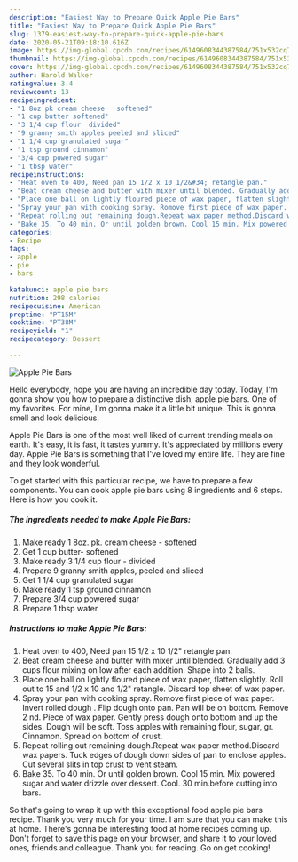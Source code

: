 ```yaml
---
description: "Easiest Way to Prepare Quick Apple Pie Bars"
title: "Easiest Way to Prepare Quick Apple Pie Bars"
slug: 1379-easiest-way-to-prepare-quick-apple-pie-bars
date: 2020-05-21T09:18:10.616Z
image: https://img-global.cpcdn.com/recipes/6149608344387584/751x532cq70/apple-pie-bars-recipe-main-photo.jpg
thumbnail: https://img-global.cpcdn.com/recipes/6149608344387584/751x532cq70/apple-pie-bars-recipe-main-photo.jpg
cover: https://img-global.cpcdn.com/recipes/6149608344387584/751x532cq70/apple-pie-bars-recipe-main-photo.jpg
author: Harold Walker
ratingvalue: 3.4
reviewcount: 13
recipeingredient:
- "1 8oz pk cream cheese   softened"
- "1 cup butter softened"
- "3 1/4 cup flour  divided"
- "9 granny smith apples peeled and sliced"
- "1 1/4 cup granulated sugar"
- "1 tsp ground cinnamon"
- "3/4 cup powered sugar"
- "1 tbsp water"
recipeinstructions:
- "Heat oven to 400, Need pan 15 1/2 x 10 1/2&#34; retangle pan."
- "Beat cream cheese and butter with mixer until blended. Gradually add 3 cups flour mixing on low after each addition. Shape into 2 balls."
- "Place one ball on lightly floured piece of wax paper, flatten slightly. Roll out to 15 and 1/2 x 10 and 1/2&#34; retangle. Discard top sheet of wax paper."
- "Spray your pan with cooking spray. Romove first piece of wax paper. Invert rolled dough . Flip dough onto pan. Pan will be on bottom. Remove 2 nd. Piece of wax paper. Gently press dough onto bottom and up the sides. Dough will be soft. Toss apples with remaining flour, sugar, gr. Cinnamon. Spread  on bottom of crust."
- "Repeat rolling out remaining dough.Repeat wax paper method.Discard wax papers. Tuck edges of dough down sides of pan to enclose apples. Cut several slits in top crust to vent steam."
- "Bake 35. To 40 min. Or until golden brown. Cool 15 min. Mix powered sugar and water drizzle over dessert. Cool. 30 min.before cutting into bars."
categories:
- Recipe
tags:
- apple
- pie
- bars

katakunci: apple pie bars 
nutrition: 298 calories
recipecuisine: American
preptime: "PT15M"
cooktime: "PT38M"
recipeyield: "1"
recipecategory: Dessert

---
```



![Apple Pie Bars](https://img-global.cpcdn.com/recipes/6149608344387584/751x532cq70/apple-pie-bars-recipe-main-photo.jpg)

Hello everybody, hope you are having an incredible day today. Today, I'm gonna show you how to prepare a distinctive dish, apple pie bars. One of my favorites. For mine, I'm gonna make it a little bit unique. This is gonna smell and look delicious.

Apple Pie Bars is one of the most well liked of current trending meals on earth. It's easy, it is fast, it tastes yummy. It's appreciated by millions every day. Apple Pie Bars is something that I've loved my entire life. They are fine and they look wonderful.




To get started with this particular recipe, we have to prepare a few components. You can cook apple pie bars using 8 ingredients and 6 steps. Here is how you cook it.

<!--inarticleads1-->

##### The ingredients needed to make Apple Pie Bars:

1. Make ready 1 8oz. pk. cream cheese -  softened
1. Get 1 cup butter- softened
1. Make ready 3 1/4 cup flour - divided
1. Prepare 9 granny smith apples, peeled and sliced
1. Get 1 1/4 cup granulated sugar
1. Make ready 1 tsp ground cinnamon
1. Prepare 3/4 cup powered sugar
1. Prepare 1 tbsp water




<!--inarticleads2-->

##### Instructions to make Apple Pie Bars:

1. Heat oven to 400, Need pan 15 1/2 x 10 1/2&#34; retangle pan.
1. Beat cream cheese and butter with mixer until blended. Gradually add 3 cups flour mixing on low after each addition. Shape into 2 balls.
1. Place one ball on lightly floured piece of wax paper, flatten slightly. Roll out to 15 and 1/2 x 10 and 1/2&#34; retangle. Discard top sheet of wax paper.
1. Spray your pan with cooking spray. Romove first piece of wax paper. Invert rolled dough . Flip dough onto pan. Pan will be on bottom. Remove 2 nd. Piece of wax paper. Gently press dough onto bottom and up the sides. Dough will be soft. Toss apples with remaining flour, sugar, gr. Cinnamon. Spread  on bottom of crust.
1. Repeat rolling out remaining dough.Repeat wax paper method.Discard wax papers. Tuck edges of dough down sides of pan to enclose apples. Cut several slits in top crust to vent steam.
1. Bake 35. To 40 min. Or until golden brown. Cool 15 min. Mix powered sugar and water drizzle over dessert. Cool. 30 min.before cutting into bars.




So that's going to wrap it up with this exceptional food apple pie bars recipe. Thank you very much for your time. I am sure that you can make this at home. There's gonna be interesting food at home recipes coming up. Don't forget to save this page on your browser, and share it to your loved ones, friends and colleague. Thank you for reading. Go on get cooking!
